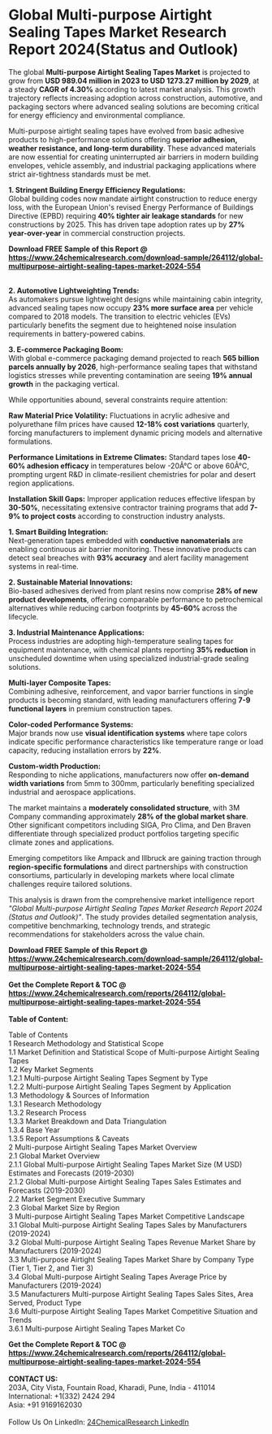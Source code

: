 <h1>Global Multi-purpose Airtight Sealing Tapes Market Research Report 2024(Status and Outlook)</h1><p>The global <strong>Multi-purpose Airtight Sealing Tapes Market</strong> is projected to grow from <strong>USD 989.04 million in 2023 to USD 1273.27 million by 2029</strong>, at a steady <strong>CAGR of 4.30%</strong> according to latest market analysis. This growth trajectory reflects increasing adoption across construction, automotive, and packaging sectors where advanced sealing solutions are becoming critical for energy efficiency and environmental compliance.</p><p>Multi-purpose airtight sealing tapes have evolved from basic adhesive products to high-performance solutions offering <strong>superior adhesion, weather resistance, and long-term durability</strong>. These advanced materials are now essential for creating uninterrupted air barriers in modern building envelopes, vehicle assembly, and industrial packaging applications where strict air-tightness standards must be met.</p><p><strong>1. Stringent Building Energy Efficiency Regulations:</strong><br>
Global building codes now mandate airtight construction to reduce energy loss, with the European Union's revised Energy Performance of Buildings Directive (EPBD) requiring <strong>40% tighter air leakage standards</strong> for new constructions by 2025. This has driven tape adoption rates up by <strong>27% year-over-year</strong> in commercial construction projects.</p><div><b>Download FREE Sample of this Report @ 
            <a href="https://www.24chemicalresearch.com/download-sample/264112/global-multipurpose-airtight-sealing-tapes-market-2024-554">
            https://www.24chemicalresearch.com/download-sample/264112/global-multipurpose-airtight-sealing-tapes-market-2024-554</a></b></div><br><p><strong>2. Automotive Lightweighting Trends:</strong><br>
As automakers pursue lightweight designs while maintaining cabin integrity, advanced sealing tapes now occupy <strong>23% more surface area</strong> per vehicle compared to 2018 models. The transition to electric vehicles (EVs) particularly benefits the segment due to heightened noise insulation requirements in battery-powered cabins.</p><p><strong>3. E-commerce Packaging Boom:</strong><br>
With global e-commerce packaging demand projected to reach <strong>565 billion parcels annually by 2026</strong>, high-performance sealing tapes that withstand logistics stresses while preventing contamination are seeing <strong>19% annual growth</strong> in the packaging vertical.</p><p>While opportunities abound, several constraints require attention:</p><p><strong>Raw Material Price Volatility:</strong> Fluctuations in acrylic adhesive and polyurethane film prices have caused <strong>12-18% cost variations</strong> quarterly, forcing manufacturers to implement dynamic pricing models and alternative formulations.</p><p><strong>Performance Limitations in Extreme Climates:</strong> Standard tapes lose <strong>40-60% adhesion efficacy</strong> in temperatures below -20Â°C or above 60Â°C, prompting urgent R&amp;D in climate-resilient chemistries for polar and desert region applications.</p><p><strong>Installation Skill Gaps:</strong> Improper application reduces effective lifespan by <strong>30-50%</strong>, necessitating extensive contractor training programs that add <strong>7-9% to project costs</strong> according to construction industry analysts.</p><p><strong>1. Smart Building Integration:</strong><br>
Next-generation tapes embedded with <strong>conductive nanomaterials</strong> are enabling continuous air barrier monitoring. These innovative products can detect seal breaches with <strong>93% accuracy</strong> and alert facility management systems in real-time.</p><p><strong>2. Sustainable Material Innovations:</strong><br>
Bio-based adhesives derived from plant resins now comprise <strong>28% of new product developments</strong>, offering comparable performance to petrochemical alternatives while reducing carbon footprints by <strong>45-60%</strong> across the lifecycle.</p><p><strong>3. Industrial Maintenance Applications:</strong><br>
Process industries are adopting high-temperature sealing tapes for equipment maintenance, with chemical plants reporting <strong>35% reduction</strong> in unscheduled downtime when using specialized industrial-grade sealing solutions.</p><p><strong>Multi-layer Composite Tapes:</strong><br>
	Combining adhesive, reinforcement, and vapor barrier functions in single products is becoming standard, with leading manufacturers offering <strong>7-9 functional layers</strong> in premium construction tapes.</p><p><strong>Color-coded Performance Systems:</strong><br>
	Major brands now use <strong>visual identification systems</strong> where tape colors indicate specific performance characteristics like temperature range or load capacity, reducing installation errors by <strong>22%</strong>.</p><p><strong>Custom-width Production:</strong><br>
	Responding to niche applications, manufacturers now offer <strong>on-demand width variations</strong> from 5mm to 300mm, particularly benefiting specialized industrial and aerospace applications.</p><p>The market maintains a <strong>moderately consolidated structure</strong>, with 3M Company commanding approximately <strong>28% of the global market share</strong>. Other significant competitors including SIGA, Pro Clima, and Den Braven differentiate through specialized product portfolios targeting specific climate zones and applications.</p><p>Emerging competitors like Ampack and Illbruck are gaining traction through <strong>region-specific formulations</strong> and direct partnerships with construction consortiums, particularly in developing markets where local climate challenges require tailored solutions.</p><p>This analysis is drawn from the comprehensive market intelligence report <em>"Global Multi-purpose Airtight Sealing Tapes Market Research Report 2024 (Status and Outlook)"</em>. The study provides detailed segmentation analysis, competitive benchmarking, technology trends, and strategic recommendations for stakeholders across the value chain.</p><div><b>Download FREE Sample of this Report @ 
            <a href="https://www.24chemicalresearch.com/download-sample/264112/global-multipurpose-airtight-sealing-tapes-market-2024-554">
            https://www.24chemicalresearch.com/download-sample/264112/global-multipurpose-airtight-sealing-tapes-market-2024-554</a></b></div><br><div><b>Get the Complete Report & TOC @ 
            <a href="https://www.24chemicalresearch.com/reports/264112/global-multipurpose-airtight-sealing-tapes-market-2024-554">
            https://www.24chemicalresearch.com/reports/264112/global-multipurpose-airtight-sealing-tapes-market-2024-554</a></b></div><br>
            <b>Table of Content:</b><p>Table of Contents<br />
1 Research Methodology and Statistical Scope<br />
1.1 Market Definition and Statistical Scope of Multi-purpose Airtight Sealing Tapes<br />
1.2 Key Market Segments<br />
1.2.1 Multi-purpose Airtight Sealing Tapes Segment by Type<br />
1.2.2 Multi-purpose Airtight Sealing Tapes Segment by Application<br />
1.3 Methodology & Sources of Information<br />
1.3.1 Research Methodology<br />
1.3.2 Research Process<br />
1.3.3 Market Breakdown and Data Triangulation<br />
1.3.4 Base Year<br />
1.3.5 Report Assumptions & Caveats<br />
2 Multi-purpose Airtight Sealing Tapes Market Overview<br />
2.1 Global Market Overview<br />
2.1.1 Global Multi-purpose Airtight Sealing Tapes Market Size (M USD) Estimates and Forecasts (2019-2030)<br />
2.1.2 Global Multi-purpose Airtight Sealing Tapes Sales Estimates and Forecasts (2019-2030)<br />
2.2 Market Segment Executive Summary<br />
2.3 Global Market Size by Region<br />
3 Multi-purpose Airtight Sealing Tapes Market Competitive Landscape<br />
3.1 Global Multi-purpose Airtight Sealing Tapes Sales by Manufacturers (2019-2024)<br />
3.2 Global Multi-purpose Airtight Sealing Tapes Revenue Market Share by Manufacturers (2019-2024)<br />
3.3 Multi-purpose Airtight Sealing Tapes Market Share by Company Type (Tier 1, Tier 2, and Tier 3)<br />
3.4 Global Multi-purpose Airtight Sealing Tapes Average Price by Manufacturers (2019-2024)<br />
3.5 Manufacturers Multi-purpose Airtight Sealing Tapes Sales Sites, Area Served, Product Type<br />
3.6 Multi-purpose Airtight Sealing Tapes Market Competitive Situation and Trends<br />
3.6.1 Multi-purpose Airtight Sealing Tapes Market Co</p><div><b>Get the Complete Report & TOC @ 
            <a href="https://www.24chemicalresearch.com/reports/264112/global-multipurpose-airtight-sealing-tapes-market-2024-554">
            https://www.24chemicalresearch.com/reports/264112/global-multipurpose-airtight-sealing-tapes-market-2024-554</a></b></div><br><b>CONTACT US:</b><br>
            203A, City Vista, Fountain Road, Kharadi, Pune, India - 411014<br>
            International: +1(332) 2424 294<br>
            Asia: +91 9169162030 <br><br>
            Follow Us On LinkedIn: <a href="https://www.linkedin.com/company/24chemicalresearch/">24ChemicalResearch LinkedIn</a>